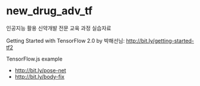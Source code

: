 # new_drug_adv_tf
인공지능 활용 신약개발 전문 교육 과정 실습자료

Getting Started with TensorFlow 2.0 by 박해선님: http://bit.ly/getting-started-tf2


TensorFlow.js example

- http://bit.ly/pose-net
- http://bit.ly/body-fix

